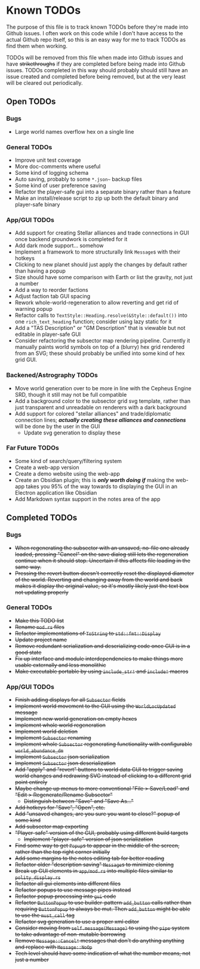 # Known TODOs

The purpose of this file is to track known TODOs before they're made into Github issues.
I often work on this code while I don't have access to the actual Github repo itself, so this is an easy way for me to track TODOs as find them when working.

TODOs will be removed from this file when made into Github issues and have ~~strikethroughs~~ if they are completed before being made into Github issues.
TODOs completed in this way should probably should still have an issue created and completed before being removed, but at the very least will be cleared out periodically.

## Open TODOs

### Bugs
- Large world names overflow hex on a single line

### General TODOs
- Improve unit test coverage
- More doc-comments where useful
- Some kind of logging schema
- Auto saving, probably to some `*.json~` backup files
- Some kind of user preference saving
- Refactor the player-safe gui into a separate binary rather than a feature
- Make an install/release script to zip up both the default binary and player-safe binary

### App/GUI TODOs
- Add support for creating Stellar alliances and trade connections in GUI once backend groundwork is completed for it
- Add dark mode support... somehow
- Implement a framework to more structurally link `Message`s with their hotkeys
- Clicking to new planet should just apply the changes by default rather than having a popup
- Size should have some comparison with Earth or list the gravity, not just a number
- Add a way to reorder factions
- Adjust faction tab GUI spacing
- Rework whole-world-regeneration to allow reverting and get rid of warning popup
- Refactor calls to `TextStyle::Heading.resolve(&Style::default())` into one `rich_text_heading` function; consider using lazy static for it
- Add a "TAS Description" or "GM Description" that is viewable but not editable in player-safe GUI
- Consider refactoring the subsector map rendering pipeline. Currently it manually paints world symbols on top of a (blurry) hex grid rendered from an SVG; these should probably be unified into some kind of hex grid GUI.

### Backened/Astrography TODOs
- Move world generation over to be more in line with the Cepheus Engine SRD, though it still may not be full compatible
- Add a background color to the subsector grid svg template, rather than just transparent and unreadable on renderers with a dark background
- Add support for colored "stellar alliances" and trade/diplomatic connection lines; ***actually creating these alliances and connections*** will be done by the user in the GUI
    - Update svg generation to display these

### Far Future TODOs
- Some kind of search/query/filtering system
- Create a web-app version
- Create a demo website using the web-app
- Create an Obsidian plugin; this is ***only worth doing if*** making the web-app takes you 95% of the way towards to displaying the GUI in an Electron application like Obsidian
- Add Markdown syntax support in the notes area of the app

## Completed TODOs

### Bugs
- ~~When regenerating the subsector with an unsaved, no-file one already loaded, pressing "Cancel" on the save dialog still lets the regeneration continue when it should stop. Uncertain if this affects file loading in the same way.~~
- ~~Pressing the revert button doesn't correctly reset the displayed diameter of the world. Reverting and changing away from the world and back makes it display the original value, so it's mostly likely just the text box not updating properly~~

### General TODOs
- ~~Make this TODO list~~
- ~~Rename `mod.rs` files~~
- ~~Refactor implementations of `ToString` to `std::fmt::Display`~~
- ~~Update project name~~
- ~~Remove redundant serialization and deserializing code once GUI is in a good state~~
- ~~Fix up interface and module interdependencies to make things more usable externally and less monolithic~~
- ~~Make executable portable by using `include_str!` and `include!` macros~~

### App/GUI TODOs
- ~~Finish adding displays for all `Subsector` fields~~
- ~~Implement world movement to the GUI using the `WorldLocUpdated` message~~
- ~~Implement new world generation on empty hexes~~
- ~~Implement whole world regeneration~~
- ~~Implement world deletion~~
- ~~Implement `Subsector` renaming~~
- ~~Implement whole `Subsector` regenerating functionality with configurable `world_abundance_dm`~~
- ~~Implement `Subsector` json serialization~~
- ~~Implement `Subsector` json deserialization~~
- ~~Add "apply" and "revert" buttons to world data GUI to trigger saving world changes and redrawing SVG instead of clicking to a different grid point entirely~~
- ~~Maybe change up menus to more conventional "File > Save/Load" and "Edit > Regenerate/Rename Subsector"~~
    - ~~Distinguish between "Save" and "Save As..."~~
- ~~Add hotkeys for "Save", "Open", etc.~~
- ~~Add "unsaved changes, are you sure you want to close?" popup of some kind~~
- ~~Add subsector map exporting~~
- ~~"Player-safe" version of the GUI, probably using different build targets~~
    - ~~Implement "player-safe" version of json serialization~~
- ~~Find some way to get `Popup`s to appear in the middle of the screen, rather than the top right corner initially~~
- ~~Add some margins to the notes editing tab for better reading~~
- ~~Refactor older "description saving" `Message`s to minimize cloning~~
- ~~Break up GUI elements in `app/mod.rs` into multiple files similar to `polity_display.rs`~~
- ~~Refactor all gui elements into different files~~
- ~~Refactor popups to use message pipes instead~~
- ~~Refactor popup processing into `gui` code~~
- ~~Refactor `ButtonPopup` to use builder-pattern `add_button` calls rather than requiring `ButtonPopup` to always be mut. Then `add_button` might be able to use the `must_call` tag~~
- ~~Refactor svg generation to use a proper xml editor~~
- ~~Consider moving from `self.message(Message)` to using the `pipe` system to take advantage of non-mutable borrowing~~
- ~~Remove `Message::Cancel*` messages that don't do anything anything and replace with `Message::NoOp`~~
- ~~Tech level should have some indication of what the number means, not just a number~~
